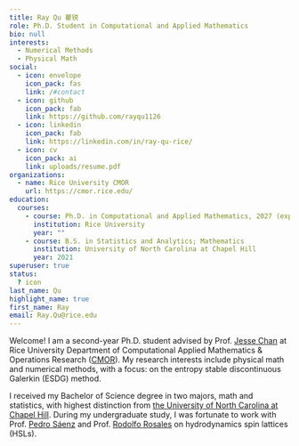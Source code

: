 ```yaml
---
title: Ray Qu 瞿锐
role: Ph.D. Student in Computational and Applied Mathematics
bio: null
interests:
  - Numerical Methods
  - Physical Math
social:
  - icon: envelope
    icon_pack: fas
    link: /#contact
  - icon: github
    icon_pack: fab
    link: https://github.com/rayqu1126
  - icon: linkedin
    icon_pack: fab
    link: https://linkedin.com/in/ray-qu-rice/
  - icon: cv
    icon_pack: ai
    link: uploads/resume.pdf
organizations:
  - name: Rice University CMOR
    url: https://cmor.rice.edu/
education:
  courses:
    - course: Ph.D. in Computational and Applied Mathematics, 2027 (expected)
      institution: Rice University
      year: ""
    - course: B.S. in Statistics and Analytics; Mathematics
      institution: University of North Carolina at Chapel Hill
      year: 2021
superuser: true
status:
  ? icon
last_name: Qu
highlight_name: true
first_name: Ray
email: Ray.Qu@rice.edu
---
```

Welcome! I am a second-year Ph.D. student advised by Prof. [Jesse Chan](https://jlchan.github.io/) at Rice University Department of Computational Applied Mathematics & Operations Research ([CMOR](https://cmor.rice.edu/)). My research interests include physical math and numerical methods, with a focus: on the entropy stable discontinuous Galerkin (ESDG) method. 

I received my Bachelor of Science degree in two majors, math and statistics, with highest distinction from [the University of North Carolina at Chapel Hill](https://www.unc.edu/). During my undergraduate study, I was fortunate to work with Prof. [Pedro Sáenz](https://www.pml.unc.edu/about-me) and Prof. [Rodolfo Rosales](https://math.mit.edu/directory/profile.html?pid=228) on hydrodynamics spin lattices (HSLs).